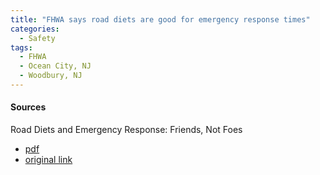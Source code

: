 ```yaml
---
title: "FHWA says road diets are good for emergency response times"
categories:
  - Safety
tags:
  - FHWA
  - Ocean City, NJ
  - Woodbury, NJ
---
```


#### Sources

Road Diets and Emergency Response: Friends, Not Foes

  * [pdf](/images/research/2016-fhwa-road-diet-response-times.pdf)
  * [original link](https://safety.fhwa.dot.gov/road_diets/resources/pdf/fhwasa17020.pdf)
